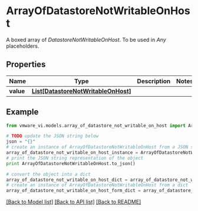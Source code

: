 # ArrayOfDatastoreNotWritableOnHost

A boxed array of *DatastoreNotWritableOnHost*. To be used in *Any* placeholders. 

## Properties
Name | Type | Description | Notes
------------ | ------------- | ------------- | -------------
**value** | [**List[DatastoreNotWritableOnHost]**](DatastoreNotWritableOnHost.md) |  | 

## Example

```python
from vmware_vi.models.array_of_datastore_not_writable_on_host import ArrayOfDatastoreNotWritableOnHost

# TODO update the JSON string below
json = "{}"
# create an instance of ArrayOfDatastoreNotWritableOnHost from a JSON string
array_of_datastore_not_writable_on_host_instance = ArrayOfDatastoreNotWritableOnHost.from_json(json)
# print the JSON string representation of the object
print ArrayOfDatastoreNotWritableOnHost.to_json()

# convert the object into a dict
array_of_datastore_not_writable_on_host_dict = array_of_datastore_not_writable_on_host_instance.to_dict()
# create an instance of ArrayOfDatastoreNotWritableOnHost from a dict
array_of_datastore_not_writable_on_host_form_dict = array_of_datastore_not_writable_on_host.from_dict(array_of_datastore_not_writable_on_host_dict)
```
[[Back to Model list]](../README.md#documentation-for-models) [[Back to API list]](../README.md#documentation-for-api-endpoints) [[Back to README]](../README.md)


